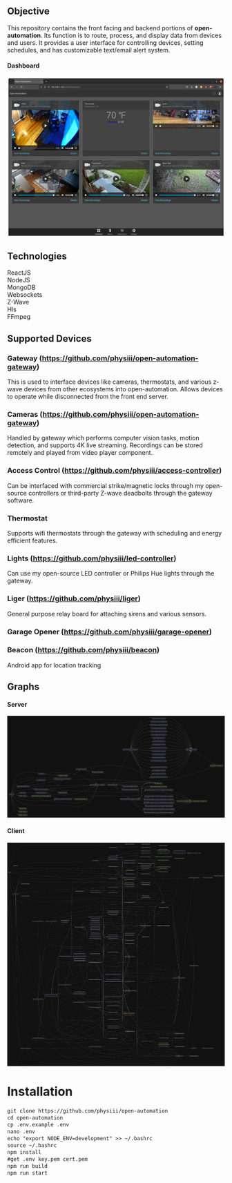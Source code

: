 ## Objective
This repository contains the front facing and backend portions of __open-automation__. Its function is to route, process, and display data from devices and users. It provides a user interface for controlling devices, setting schedules, and has customizable text/email alert system.

#### Dashboard
![Alt text](/images/dashboard.png?raw=true "Dashboard")

## Technologies
ReactJS  
NodeJS  
MongoDB  
Websockets  
Z-Wave  
Hls  
FFmpeg  

## Supported Devices

### Gateway (https://github.com/physiii/open-automation-gateway)
This is used to interface devices like cameras, thermostats, and various z-wave devices from other ecosystems into open-automation. Allows devices to operate while disconnected from the front end server.

### Cameras (https://github.com/physiii/open-automation-gateway)
Handled by gateway which performs computer vision tasks, motion detection, and supports 4K live streaming. Recordings can be stored remotely and played from video player component.

### Access Control (https://github.com/physiii/access-controller)
Can be interfaced with commercial strike/magnetic locks through my open-source controllers or third-party Z-wave deadbolts through the gateway software.

### Thermostat
Supports wifi thermostats through the gateway with scheduling and energy efficient features.

### Lights (https://github.com/physiii/led-controller)
Can use my open-source LED controller or Philips Hue lights through the gateway.

### Liger (https://github.com/physiii/liger)
General purpose relay board for attaching sirens and various sensors.

### Garage Opener (https://github.com/physiii/garage-opener)

### Beacon (https://github.com/physiii/beacon)
Android app for location tracking

## Graphs

#### Server
![Alt text](/images/server-graph.svg?raw=true "Server Graph")

#### Client
![Alt text](/images/website-graph.svg?raw=true "Server Graph")


# Installation
    git clone https://github.com/physiii/open-automation
    cd open-automation
    cp .env.example .env
    nano .env
    echo "export NODE_ENV=development" >> ~/.bashrc
    source ~/.bashrc
    npm install
    #get .env key.pem cert.pem
    npm run build
    npm run start
